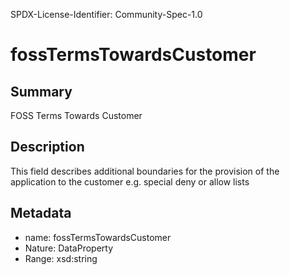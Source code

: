 SPDX-License-Identifier: Community-Spec-1.0

# fossTermsTowardsCustomer

## Summary

FOSS Terms Towards Customer

## Description

This field describes additional boundaries for the provision of the application to the customer
e.g. special deny or allow lists

## Metadata

- name: fossTermsTowardsCustomer
- Nature: DataProperty
- Range: xsd:string
